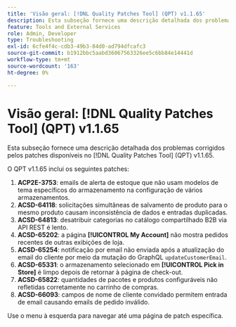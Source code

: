 ```yaml
---
title: 'Visão geral: [!DNL Quality Patches Tool] (QPT) v1.1.65'
description: Esta subseção fornece uma descrição detalhada dos problemas corrigidos pelos patches disponíveis no  [!DNL Quality Patches Tool] (QPT) v1.1.65.
feature: Tools and External Services
role: Admin, Developer
type: Troubleshooting
exl-id: 6cfe4f4c-cdb3-49b3-84d0-ad794dfcafc3
source-git-commit: b1912bbc5aabd36067563326ee5c6bb84e14441d
workflow-type: tm+mt
source-wordcount: '163'
ht-degree: 0%

---
```


# Visão geral: [!DNL Quality Patches Tool] (QPT) v1.1.65

Esta subseção fornece uma descrição detalhada dos problemas corrigidos pelos patches disponíveis no [!DNL Quality Patches Tool] (QPT) v1.1.65.

O QPT v1.1.65 inclui os seguintes patches:
1. **ACP2E-3753**: emails de alerta de estoque que não usam modelos de tema específicos do armazenamento na configuração de vários armazenamentos.
1. **ACSD-64118**: solicitações simultâneas de salvamento de produto para o mesmo produto causam inconsistência de dados e entradas duplicadas.
1. **ACSD-64813**: desatribuir categorias no catálogo compartilhado B2B via API REST é lento.
1. **ACSD-65202**: a página **[!UICONTROL My Account]** não mostra pedidos recentes de outras exibições de loja.
1. **ACSD-65254**: notificação por email não enviada após a atualização do email do cliente por meio da mutação do GraphQL `updateCustomerEmail`.
1. **ACSD-65331**: o armazenamento selecionado em **[!UICONTROL Pick in Store]** é limpo depois de retornar à página de check-out.
1. **ACSD-65822**: quantidades de pacotes e produtos configuráveis não refletidas corretamente no carrinho de compras.
1. **ACSD-66093**: campos de nome de cliente convidado permitem entrada de email causando emails de pedido inválido.

Use o menu à esquerda para navegar até uma página de patch específica.
